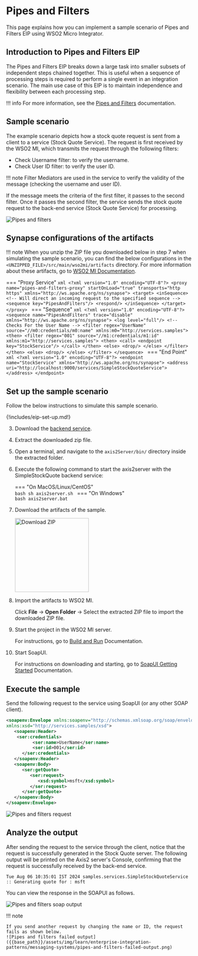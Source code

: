 # Pipes and Filters

This page explains how you can implement a sample scenario of Pipes and Filters EIP using WSO2 Micro Integrator.

## Introduction to Pipes and Filters EIP

The Pipes and Filters EIP breaks down a large task into smaller subsets of independent steps chained together. This is useful when a sequence of processing steps is required to perform a single event in an integration scenario. The main use case of this EIP is to maintain independence and flexibility between each processing step.

!!! info
    For more information, see the [Pipes and Filters](https://www.enterpriseintegrationpatterns.com/patterns/messaging/PipesAndFilters.html) documentation.

## Sample scenario

The example scenario depicts how a stock quote request is sent from a client to a service (Stock Quote Service). The request is first received by the WSO2 MI, which transmits the request through the following filters:

* Check Username filter: to verify the username.
* Check User ID filter: to verify the user ID.

!!! note
    Filter Mediators are used in the service to verify the validity of the message (checking the username and user ID).

If the message meets the criteria of the first filter, it passes to the second filter. Once it passes the second filter, the service sends the stock quote request to the back-end service (Stock Quote Service) for processing.

![Pipes and filters]({{base_path}}/assets/img/learn/enterprise-integration-patterns/messaging-systems/pipes-and-filters.png)

## Synapse configurations of the artifacts

!!! note
    When you unzip the ZIP file you downloaded below in step 7 when simulating the sample scenario, you can find the below configurations in the `<UNZIPPED_FILE>/src/main/wso2mi/artifacts` directory. For more information about these artifacts, go to [WSO2 MI Documentation](https://mi.docs.wso2.com/en/latest/develop/intro-integration-development/).

=== "Proxy Service"
    ```xml
    <?xml version="1.0" encoding="UTF-8"?>
    <proxy name="pipes-and-filters-proxy" startOnLoad="true" transports="http https"
        xmlns="http://ws.apache.org/ns/synapse">
        <target>
            <inSequence>
                <!-- Will direct an incoming request to the specified sequence -->
                <sequence key="PipesAndFilters"/>
                <respond/>
            </inSequence>
        </target>
    </proxy>
    ```
=== "Sequence"
    ```xml
    <?xml version="1.0" encoding="UTF-8"?>
    <sequence name="PipesAndFilters" trace="disable"
        xmlns="http://ws.apache.org/ns/synapse">
        <log level="full"/>
        <!-- Checks For the User Name -->
        <filter regex="UserName" source="//m0:credentials/m0:name"
            xmlns:m0="http://services.samples">
            <then>
                <filter regex="001" source="//m1:credentials/m1:id"
                    xmlns:m1="http://services.samples">
                    <then>
                        <call>
                            <endpoint key="StockService"/>
                        </call>
                    </then>
                    <else>
                        <drop/>
                    </else>
                </filter>
            </then>
            <else>
                <drop/>
            </else>
        </filter>
    </sequence>
    ```
=== "End Point"
    ```xml
    <?xml version="1.0" encoding="UTF-8"?>
    <endpoint name="StockService" xmlns="http://ws.apache.org/ns/synapse">
        <address uri="http://localhost:9000/services/SimpleStockQuoteService">
        </address>
    </endpoint>
    ```

## Set up the sample scenario

Follow the below instructions to simulate this sample scenario.

{!includes/eip-set-up.md!}

3. Download the [backend service](https://github.com/wso2-docs/WSO2_EI/blob/master/Back-End-Service/axis2Server.zip).

4. Extract the downloaded zip file.

5. Open a terminal, and navigate to the `axis2Server/bin/` directory inside the extracted folder.

6. Execute the following command to start the axis2server with the SimpleStockQuote backend service:

    === "On MacOS/Linux/CentOS"   
          ```bash
          sh axis2server.sh
          ```
    === "On Windows"                
          ```bash
          axis2server.bat
          ``` 

7. Download the artifacts of the sample.

    <a href="{{base_path}}/assets/attachments/learn/enterprise-integration-patterns/pipes-and-filters.zip">
        <img src="{{base_path}}/assets/img/integrate/connectors/download-zip.png" width="200" alt="Download ZIP">
    </a>

8. Import the artifacts to WSO2 MI.

    Click **File** -> **Open Folder** -> Select the extracted ZIP file to import the downloaded ZIP file.

9. Start the project in the WSO2 MI server.

    For instructions, go to [Build and Run]("{{base_path}}/develop/deploy-artifacts/#build-and-run") Documentation.

10. Start SoapUI.

    For instructions on downloading and starting, go to [SoapUI Getting Started]("https://www.soapui.org/getting-started/") Documentation.

## Execute the sample

Send the following request to the service using SoapUI (or any other SOAP client).

```xml
<soapenv:Envelope xmlns:soapenv="http://schemas.xmlsoap.org/soap/envelope/" xmlns:ser="http://services.samples"
xmlns:xsd="http://services.samples/xsd">
   <soapenv:Header>
    <ser:credentials>
          <ser:name>UserName</ser:name>
          <ser:id>001</ser:id>
      </ser:credentials>
   </soapenv:Header> 
   <soapenv:Body>
      <ser:getQuote>
         <ser:request>
            <xsd:symbol>msft</xsd:symbol>
         </ser:request>
      </ser:getQuote>
   </soapenv:Body>
</soapenv:Envelope>
```

![Pipes and filters request]({{base_path}}/assets/img/learn/enterprise-integration-patterns/messaging-systems/pipes-and-filters-request.png)

## Analyze the output

After sending the request to the service through the client, notice that the request is successfully generated in the Stock Quote server. The following output will be printed on the Axis2 server's Console, confirming that the request is successfully received by the back-end service.

```log
Tue Aug 06 10:35:01 IST 2024 samples.services.SimpleStockQuoteService :: Generating quote for : msft
```

You can view the response in the SOAPUI as follows. 

![Pipes and filters soap output]({{base_path}}/assets/img/learn/enterprise-integration-patterns/messaging-systems/pipes-and-filters-soap-output.png)

!!! note

    If you send another request by changing the name or ID, the request fails as shown below.
    ![Pipes and filters failed output]({{base_path}}/assets/img/learn/enterprise-integration-patterns/messaging-systems/pipes-and-filters-failed-output.png)
